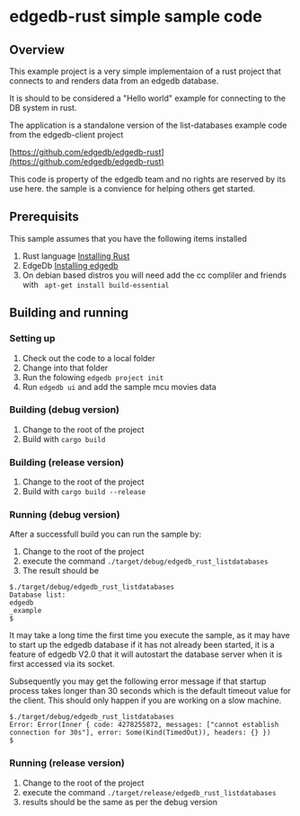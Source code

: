 # edgedb-rust simple sample code

## Overview

This example project is a very simple implementaion of a rust project that connects to and renders data from an edgedb database. 

It is should to be considered a "Hello world" example for connecting to the DB system in rust. 

The application is a standalone version of the list-databases example code from the edgedb-client project 

[https://github.com/edgedb/edgedb-rust](https://github.com/edgedb/edgedb-rust)

This code is property of the edgedb team and no rights are reserved by its use here. the sample is a convience for helping others get started. 
## Prerequisits

This sample assumes that you have the following items installed

1. Rust language [Installing Rust](https://www.rust-lang.org/tools/install)
2. EdgeDb [Installing edgedb](https://www.edgedb.com/install)
3. On debian based distros you will need add the cc compliler and friends with 
``` apt-get install build-essential```


## Building and running 

### Setting up

1. Check out the code to a local folder
2. Change into that folder
3. Run the folowing
``` edgedb project init ```
4. Run ```edgedb ui``` and add the sample mcu movies data

### Building (debug version)
1. Change to the root of the project
2. Build with ```cargo build```

### Building (release version)
1. Change to the root of the project
2. Build with ```cargo build --release```

### Running (debug version)  
After a successfull build you can run the sample by: 

1. Change to the root of the project
2. execute the command ```./target/debug/edgedb_rust_listdatabases```
3. The result should be 

```
$./target/debug/edgedb_rust_listdatabases 
Database list:
edgedb
_example
$ 

```

It may take a long time the first time you execute the sample, as it may have to start up the edgedb database if it has not already been started, it is a feature of edgedb V2.0 that it will autostart the database server when it is first accessed via its socket. 

Subsequently you may get the following error message if that startup process takes longer than 30 seconds which is the default timeout value for the client. This should only happen if you are working on a slow machine. 

```
$./target/debug/edgedb_rust_listdatabases 
Error: Error(Inner { code: 4278255872, messages: ["cannot establish connection for 30s"], error: Some(Kind(TimedOut)), headers: {} })
$
```

### Running (release version)   
1. Change to the root of the project
2. execute the command ```./target/release/edgedb_rust_listdatabases```
3. results should be the same as per the debug version

